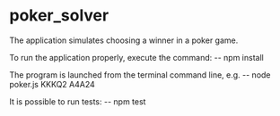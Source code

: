 # poker_solver

The application simulates choosing a winner in a poker game.

To run the application properly, execute the command:
-- npm install

The program is launched from the terminal command line, e.g.
-- node poker.js KKKQ2 A4A24

It is possible to run tests:
-- npm test

